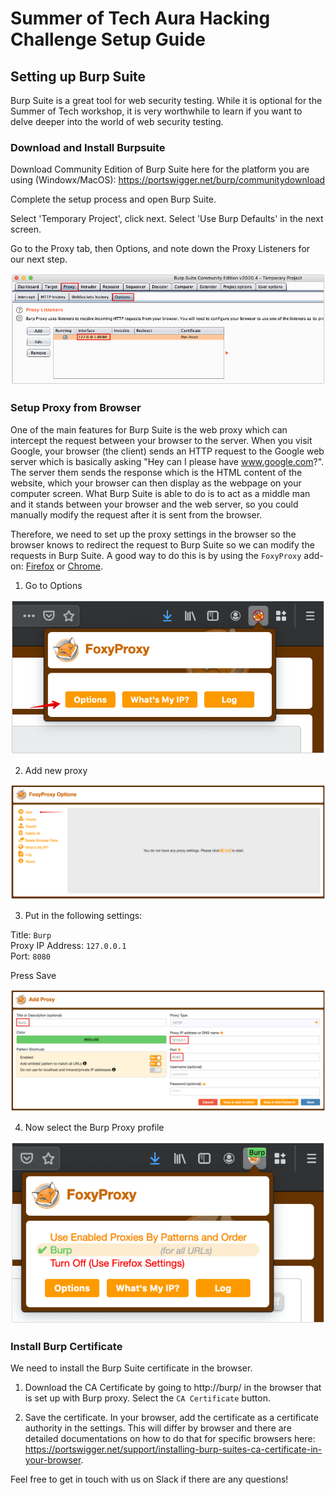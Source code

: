 # Summer of Tech Aura Hacking Challenge Setup Guide

## Setting up Burp Suite

Burp Suite is a great tool for web security testing. While it is optional for the Summer of Tech workshop, it is very worthwhile to learn if you want to delve deeper into the world of web security testing. 

### Download and Install Burpsuite

Download Community Edition of Burp Suite here for the platform you are using (Windowx/MacOS): https://portswigger.net/burp/communitydownload

Complete the setup process and open Burp Suite. 

Select 'Temporary Project', click next. Select 'Use Burp Defaults' in the next screen. 

Go to the Proxy tab, then Options, and note down the Proxy Listeners for our next step.

![burp1](images/burp1.png)


### Setup Proxy from Browser
One of the main features for Burp Suite is the web proxy which can intercept the request between your browser to the server. When you visit Google, your browser (the client) sends an HTTP request to the Google web server which is basically asking "Hey can I please have www.google.com?". The server them sends the response which is the HTML content of the website, which your browser can then display as the webpage on your computer screen. What Burp Suite is able to do is to act as a middle man and it stands between your browser and the web server, so you could manually modify the request after it is sent from the browser. 

Therefore, we need to set up the proxy settings in the browser so the browser knows to redirect the request to Burp Suite so we can modify the requests in Burp Suite. A good way to do this is by using the `FoxyProxy` add-on: [Firefox](https://addons.mozilla.org/en-US/firefox/addon/foxyproxy-standard/) or [Chrome](https://chrome.google.com/webstore/detail/foxyproxy-standard/gcknhkkoolaabfmlnjonogaaifnjlfnp?hl=en). 

1. Go to Options 

![foxyproxyoptions](images/foxyproxy1.jpg)

2. Add new proxy

![foxyproxyadd](images/foxyproxy2.png)

3. Put in the following settings:

Title: `Burp`\
Proxy IP Address: `127.0.0.1`\
Port: `8080`

Press Save

![foxyproxyadd](images/foxyproxy3.png)

4. Now select the Burp Proxy profile

![foxyproxyadd](images/foxyproxy4.jpg)

### Install Burp Certificate

We need to install the Burp Suite certificate in the browser. 

1. Download the CA Certificate by going to http://burp/ in the browser that is set up with Burp proxy. Select the `CA Certificate` button. 

2. Save the certificate. In your browser, add the certificate as a certificate authority in the settings. This will differ by browser and there are detailed documentations on how to do that for specific browsers here: https://portswigger.net/support/installing-burp-suites-ca-certificate-in-your-browser. 

Feel free to get in touch with us on Slack if there are any questions! 
